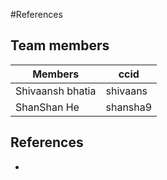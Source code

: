 #References

## Team members

| Members       | ccid |
|--------------|---------------------------------------------------------------|
|Shivaansh bhatia| shivaans|
| ShanShan He|shansha9|

## References
- 
